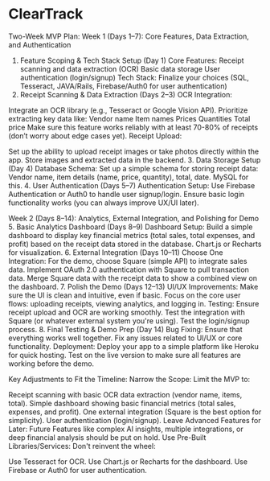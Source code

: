 # ClearTrack



Two-Week MVP Plan:
Week 1 (Days 1–7): Core Features, Data Extraction, and Authentication
1. Feature Scoping & Tech Stack Setup (Day 1)
Core Features:
Receipt scanning and data extraction (OCR)
Basic data storage
User authentication (login/signup)
Tech Stack: Finalize your choices (SQL, Tesseract, JAVA/Rails, Firebase/Auth0 for user authentication)
2. Receipt Scanning & Data Extraction (Days 2–3)
OCR Integration:


Integrate an OCR library (e.g., Tesseract or Google Vision API). Prioritize extracting key data like:
Vendor name
Item names
Prices
Quantities
Total price
Make sure this feature works reliably with at least 70-80% of receipts (don’t worry about edge cases yet).
Receipt Upload:


Set up the ability to upload receipt images or take photos directly within the app.
Store images and extracted data in the backend.
3. Data Storage Setup (Day 4)
Database Schema: Set up a simple schema for storing receipt data:
Vendor name, item details (name, price, quantity), total, date.
MySQL for this.
4. User Authentication (Days 5–7)
Authentication Setup:
Use Firebase Authentication or Auth0 to handle user signup/login.
Ensure basic login functionality works (you can always improve UX/UI later).

Week 2 (Days 8–14): Analytics, External Integration, and Polishing for Demo
5. Basic Analytics Dashboard (Days 8–9)
Dashboard Setup:
Build a simple dashboard to display key financial metrics (total sales, total expenses, and profit) based on the receipt data stored in the database.
Chart.js or Recharts for visualization.
6. External Integration (Days 10–11)
Choose One Integration:
For the demo, choose Square (simple API) to integrate sales data.
Implement OAuth 2.0 authentication with Square to pull transaction data.
Merge Square data with the receipt data to show a combined view on the dashboard.
7. Polish the Demo (Days 12–13)
UI/UX Improvements:
Make sure the UI is clean and intuitive, even if basic.
Focus on the core user flows: uploading receipts, viewing analytics, and logging in.
Testing:
Ensure receipt upload and OCR are working smoothly.
Test the integration with Square (or whatever external system you're using).
Test the login/signup process.
8. Final Testing & Demo Prep (Day 14)
Bug Fixing:
Ensure that everything works well together. Fix any issues related to UI/UX or core functionality.
Deployment:
Deploy your app to a simple platform like Heroku for quick hosting.
Test on the live version to make sure all features are working before the demo.

Key Adjustments to Fit the Timeline:
Narrow the Scope: Limit the MVP to:


Receipt scanning with basic OCR data extraction (vendor name, items, total).
Simple dashboard showing basic financial metrics (total sales, expenses, and profit).
One external integration (Square is the best option for simplicity).
User authentication (login/signup).
Leave Advanced Features for Later: Future Features like complex AI insights, multiple integrations, or deep financial analysis should be put on hold. 
Use Pre-Built Libraries/Services: Don't reinvent the wheel:


Use Tesseract for OCR.
Use Chart.js or Recharts for the dashboard.
Use Firebase or Auth0 for user authentication.











